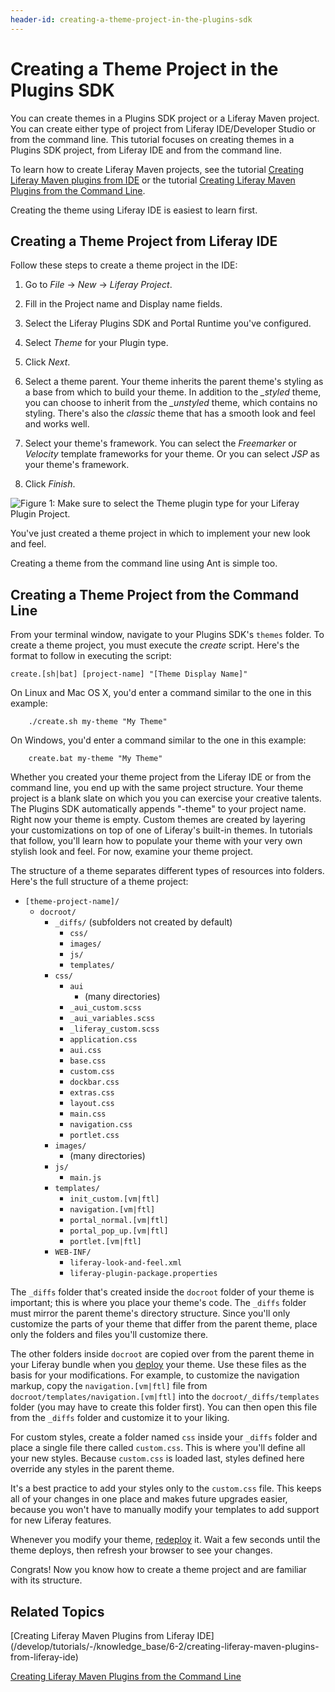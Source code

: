 ```yaml
---
header-id: creating-a-theme-project-in-the-plugins-sdk
---
```


# Creating a Theme Project in the Plugins SDK

You can create themes in a Plugins SDK project or a Liferay Maven project. You
can create either type of project from Liferay IDE/Developer Studio or from the
command line. This tutorial focuses on creating themes in a Plugins SDK project,
from Liferay IDE and from the command line. 

To learn how to create Liferay Maven projects, see the tutorial
[Creating Liferay Maven plugins from IDE](/docs/6-2/tutorials/-/knowledge_base/t/creating-liferay-maven-plugins-from-liferay-ide) 
or the tutorial
[Creating Liferay Maven Plugins from the Command Line](/docs/6-2/tutorials/-/knowledge_base/t/creating-liferay-maven-plugins-from-the-command-lin). 

Creating the theme using Liferay IDE is easiest to learn first.

## Creating a Theme Project from Liferay IDE

Follow these steps to create a theme project in the IDE:

1.  Go to *File* &rarr; *New* &rarr; *Liferay Project*. 

2.  Fill in the Project name and Display name fields.

3.  Select the Liferay Plugins SDK and Portal Runtime you've configured. 

4.  Select *Theme* for your Plugin type. 

5.  Click *Next*. 

6.  Select a theme parent. Your theme inherits the parent theme's styling as a
    base from which to build your theme. In addition to the *_styled* theme, you
    can choose to inherit from the *_unstyled* theme, which contains no styling.
    There's also the *classic* theme that has a smooth look and feel and works
    well. 

7.  Select your theme's framework. You can select the *Freemarker* or *Velocity*
    template frameworks for your theme. Or you can select *JSP* as your theme's
    framework. 

8.  Click *Finish*.

![Figure 1: Make sure to select the *Theme* plugin type for your Liferay Plugin Project.](../../images/theme-create-a-theme-project.png)

You've just created a theme project in which to implement your new look and
feel. 

Creating a theme from the command line using Ant is simple too.

## Creating a Theme Project from the Command Line

From your terminal window, navigate to your Plugins SDK's `themes` folder. To
create a theme project, you must execute the *create* script. Here's the format
to follow in executing the script: 

    create.[sh|bat] [project-name] "[Theme Display Name]"

On Linux and Mac OS X, you'd enter a command similar to the one in this example:

        ./create.sh my-theme "My Theme"

On Windows, you'd enter a command similar to the one in this example:

        create.bat my-theme "My Theme"

Whether you created your theme project from the Liferay IDE or from the command
line, you end up with the same project structure. Your theme project is a blank
slate on which you you can exercise your creative talents. The Plugins SDK
automatically appends "-theme" to your project name. Right now your theme is
empty. Custom themes are created by layering your customizations on top of one
of Liferay's built-in themes. In tutorials that follow, you'll
learn how to populate your theme with your very own stylish look and feel. For
now, examine your theme project. 

The structure of a theme separates different types of resources into folders.
Here's the full structure of a theme project:

- `[theme-project-name]/`
    - `docroot/`
        - `_diffs/` (subfolders not created by default)
            - `css/`
            - `images/`
            - `js/`
            - `templates/`
        - `css/`
        	- `aui`
        		- (many directories)
        	- `_aui_custom.scss`
        	- `_aui_variables.scss`
        	- `_liferay_custom.scss`
            - `application.css`
            - `aui.css`
            - `base.css`
            - `custom.css`
            - `dockbar.css`
            - `extras.css`
            - `layout.css`
            - `main.css`
            - `navigation.css`
            - `portlet.css`
        - `images/`
            -   (many directories)
        - `js/`
            - `main.js`
        - `templates/`
            - `init_custom.[vm|ftl]`
            - `navigation.[vm|ftl]`
            - `portal_normal.[vm|ftl]`
            - `portal_pop_up.[vm|ftl]`
            - `portlet.[vm|ftl]`
        - `WEB-INF/`
        	- `liferay-look-and-feel.xml`
            - `liferay-plugin-package.properties`
 
The `_diffs` folder that's created inside the `docroot` folder of your theme
is important; this is where you place your theme's code. The `_diffs` folder
must mirror the parent theme's directory structure. Since you'll only customize
the parts of your theme that differ from the parent theme, place only the
folders and files you'll customize there. 

The other folders inside `docroot` are copied over from the parent theme in
your Liferay bundle when you
[deploy](/docs/6-2/tutorials/-/knowledge_base/t/deploying-plugins)
your theme. Use these files as the basis for your modifications. For example, to
customize the navigation markup, copy the `navigation.[vm|ftl]` file from
`docroot/templates/navigation.[vm|ftl]` into the `docroot/_diffs/templates`
folder (you may have to create this folder first). You can then open this file
from the `_diffs` folder and customize it to your liking. 

For custom styles, create a folder named `css` inside your `_diffs` folder and
place a single file there called `custom.css`. This is where you'll define all
your new styles. Because `custom.css` is loaded last, styles defined here
override any styles in the parent theme.

It's a best practice to add your styles only to the `custom.css` file. This
keeps all of your changes in one place and makes future upgrades easier, because
you won't have to manually modify your templates to add support for new Liferay
features. 

Whenever you modify your theme,
[redeploy](/docs/6-2/tutorials/-/knowledge_base/t/deploying-plugins)
it. Wait a few seconds until the theme deploys, then refresh your browser to see
your changes. 

Congrats! Now you know how to create a theme project and are familiar with its
structure. 

## Related Topics

[Creating Liferay Maven Plugins from Liferay IDE] (/develop/tutorials/-/knowledge_base/6-2/creating-liferay-maven-plugins-from-liferay-ide)

[Creating Liferay Maven Plugins from the Command Line](/docs/6-2/tutorials/-/knowledge_base/t/creating-liferay-maven-plugins-from-the-command-lin)
